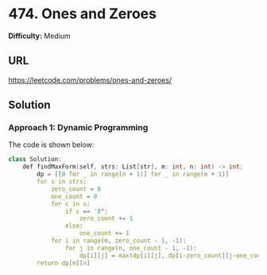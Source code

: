 # 474. Ones and Zeroes
**Difficulty:** Medium

## URL

https://leetcode.com/problems/ones-and-zeroes/

## Solution

### Approach 1: Dynamic Programming

The code is shown below:

```c++
class Solution:
    def findMaxForm(self, strs: List[str], m: int, n: int) -> int:
        dp = [[0 for _ in range(n + 1)] for _ in range(m + 1)]
        for s in strs:
            zero_count = 0
            one_count = 0
            for c in s:
                if c == '0':
                    zero_count += 1
                else:
                    one_count += 1
            for i in range(m, zero_count - 1, -1):
                for j in range(n, one_count - 1, -1):
                    dp[i][j] = max(dp[i][j], dp[i-zero_count][j-one_count] + 1)
        return dp[m][n]
```

